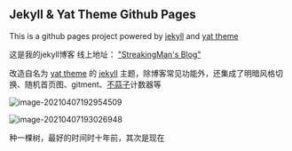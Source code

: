 ## Jekyll & Yat Theme Github Pages

This is a github pages project powered by [jekyll](https://jekyllrb.com/) and  [yat theme](https://github.com/jeffreytse/jekyll-theme-yat)

这是我的jekyll博客 线上地址： ["StreakingMan's Blog"](https://blog.streakingman.com/) 

改造自名为  [yat theme](https://github.com/jeffreytse/jekyll-theme-yat) 的  [jekyll](https://jekyllrb.com/)  主题，除博客常见功能外，还集成了明暗风格切换、随机首页图、gitment、[不蒜子](https://busuanzi.ibruce.info/)计数器等

![image-20210407192954509](https://media-bed.streakingman.com/image-20210407192954509.png)

![image-20210407193026948](https://media-bed.streakingman.com/image-20210407193026948.png)



种一棵树，最好的时间时十年前，其次是现在

